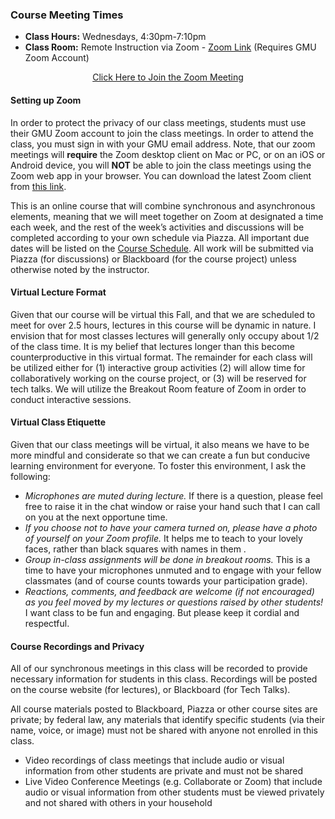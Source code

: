### Course Meeting Times

* **Class Hours:** Wednesdays, 4:30pm-7:10pm
* **Class Room:** Remote Instruction via Zoom - [Zoom Link](https://gmu.zoom.us/j/98318501915) (Requires GMU Zoom Account)

<style type="text/css">
.center {
  display: block;
  margin-left: auto;
  margin-right: auto;
}
</style>

<div style="text-align: center;">
<a href="https://gmu.zoom.us/j/98318501915" title="Click Here to Join the Zoom Meeting" class="md-button md-button--primary"> Click Here to Join the Zoom Meeting </a>
</div>

#### Setting up Zoom

In order to protect the privacy of our class meetings, students must use their GMU Zoom account to join the class meetings. In order to attend the class, you must sign in with your GMU email address. Note, that our zoom meetings will **require** the Zoom desktop client on Mac or PC, or on an iOS or Android device, you will **NOT** be able to join the class meetings using the Zoom web app in your browser. You can download the latest Zoom client from [this link](https://zoom.us/download).


This is an online course that will combine synchronous and asynchronous elements, meaning that we will meet together on Zoom at designated a time each week, and the rest of the week’s activities and discussions will be completed according to your own schedule via Piazza. All important due dates will be listed on the [Course Schedule](../schedule). All work will be submitted via Piazza (for discussions) or Blackboard (for the course project) unless otherwise noted by the instructor.

#### Virtual Lecture Format

Given that our course will be virtual this Fall, and that we are scheduled to meet for over 2.5 hours, lectures in this course will be dynamic in nature. I envision that for most classes lectures will generally only occupy about 1/2 of the class time. It is my belief that lectures longer than this become counterproductive in this virtual format. The remainder for each class will be utilized either for (1) interactive group activities (2) will allow time for collaboratively working on the course project, or (3) will be reserved for tech talks. We will utilize the Breakout Room feature of Zoom in order to conduct interactive sessions.

#### Virtual Class Etiquette

Given that our class meetings will be virtual, it also means we have to be more mindful and considerate so that we can create a fun but conducive learning environment for everyone. To foster this environment, I ask the following:

* *Microphones are muted during lecture.* If there is a question, please feel free to raise it in the chat window or raise your hand such that I can call on you at the next opportune time.
* *If you choose not to have your camera turned on, please have a photo of yourself on your Zoom profile.* It helps me to teach to your lovely faces, rather than black squares with names in them .
* *Group in-class assignments will be done in breakout rooms.* This is a time to have your microphones unmuted and to engage with your fellow classmates (and of course counts towards your participation grade).
* *Reactions, comments, and feedback are welcome (if not encouraged) as you feel moved by my lectures or questions raised by other students!* I want class to be fun and engaging. But please keep it cordial and respectful.

#### Course Recordings and Privacy

All of our synchronous meetings in this class will be recorded to provide necessary information for students in this class. Recordings will be posted on the course website (for lectures), or Blackboard (for Tech Talks).

All course materials posted to Blackboard, Piazza or other course sites are private; by federal law, any materials that identify specific students (via their name, voice, or image) must not be shared with anyone not enrolled in this class.

* Video recordings of class meetings that include audio or visual information from other students are private and must not be shared
* Live Video Conference Meetings (e.g. Collaborate or Zoom) that include audio or visual information from other students must be viewed privately and not shared with others in your household
